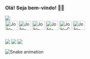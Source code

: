 ### Olá! Seja bem-vindo! 👋😃
<div align="center">
  <a href="https://github.com/JoaoFilho1234">
    <a href=""> <img align="left" src="https://github-readme-stats-sigma-five.vercel.app/api/top-langs/?username=JoaoFilho1234&theme=react&line_height=40&hide=css"/> </a>
    </div>
  <div
<div style="display: inline_block"><br>
  <img align="center" alt="João-Java" height="30" width="40"
src="https://cdn.jsdelivr.net/gh/devicons/devicon/icons/java/java-original.svg" >
  <img align="center" alt="João-Ruby" height="30" width="40"
src="https://cdn.jsdelivr.net/gh/devicons/devicon/icons/ruby/ruby-original.svg" >
  <img align="center" alt="João-Rails" height="30" width="40"
src="https://cdn.jsdelivr.net/gh/devicons/devicon/icons/rails/rails-original-wordmark.svg" >
  <img align="center" alt="João-Python" height="30" width="40"
src="https://cdn.jsdelivr.net/gh/devicons/devicon/icons/python/python-original.svg" >
  <img align="center" alt="João-C" height="30" width="40"
src="https://cdn.jsdelivr.net/gh/devicons/devicon/icons/c/c-original.svg" >
  <img align="center" alt="João-Linux" height="30" width="40"
src="https://cdn.jsdelivr.net/gh/devicons/devicon/icons/linux/linux-original.svg" >
</div>
</div>
  
##
  
<div>
    
  <a href="https://instagram.com/joaofilho1234" target="_blank"><img src="https://img.shields.io/badge/-Instagram-%23E4405F?style=for-the-badge&logo=instagram&logoColor=white" target="_blank"></a>
  <a href = "mailto:joao.filho.jbf@hotmail.com"><img src="https://img.shields.io/badge/Microsoft_Outlook-0078D4?style=for-the-badge&logo=microsoft-outlook&logoColor=white" target="_blank"></a>
  <a href="https://www.linkedin.com/in/joaoaraujolima" target="_blank"><img src="https://img.shields.io/badge/-LinkedIn-%230077B5?style=for-the-badge&logo=linkedin&logoColor=white" target="_blank"></a> 
 

 ![Snake animation](https://github.com/JoaoFilho1234/JoaoFilho1234/blob/output/github-contribution-grid-snake.svg)
  
</div>
